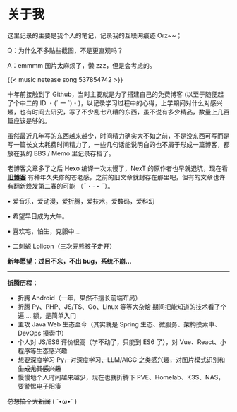 # 关于我


这里记录的主要是我个人的笔记，记录我的互联网痕迹 Orz~~；

Q：为什么不多贴些截图，不是更直观吗？

A：emmmm  图片太麻烦了，懒 zzz，但是会考虑的。

{{< music netease song 537854742 >}}

十年前接触到了 Github，当时主要就是为了搭建自己的免费博客 (以至于随便起了个中二的 ID ・(´ ー `)・)，以记录学习过程中的心得，上学期间对什么对感兴趣，也有时间去研究，写了不少乱七八糟的东西，虽不说有多少精品，数量上几百篇应该是够的。

虽然最近几年写的东西越来越少，时间精力确实大不如之前，不是没东西可写而是写一篇长文太耗费时间精力了，一些几句话能说明白的也不屑于形成一篇博客，都放在我的 BBS / Memo 里记录存档了。

老博客文章多了之后 Hexo 编译一次太慢了，NexT 的原作者也早就退坑，现在看[**旧博客**](https://sakanoy.com/) 有种年久失修的苍老感，之前的旧文章就封存在那里吧，但有的文章也许有翻新焕发第二春的可能 （˶・֊・˶）。

• 爱音乐，爱动漫，爱折腾，爱技术，爱数码，爱科幻

• 希望早日成为大牛。

• 喜欢宅，怕生，克服中...

• 二刺螈 Lolicon（三次元熊孩子走开）

**新年愿望：过目不忘，不出 bug，系统不崩...**

---

**折腾历程：**

- 折腾 Android（一年，果然不擅长前端布局）
- 折腾 Py、PHP、JS/TS、Go、Linux 等等大杂烩
  期间把能知道的技术看了个遍.....额，是简单入门
- 主攻 Java Web 生态至今（其实就是 Spring 生态、微服务、架构摸索中、DevOps 摸索中）
- 个人对 JS/ES6 评价很高（学不动了，只能到 ES6 了），对 Vue、React、小程序等生态感兴趣
- ~~想要深度学习 Py，对深度学习、LLM/AIGC 之类感兴趣，对图片模式识别和生成尤其感兴趣~~
- 慢慢地个人时间越来越少，现在也就折腾下 PVE、Homelab、K3S、NAS，要警惕电子阳痿

~~总想搞个大新闻~~ ( ˘•ω•˘ )


